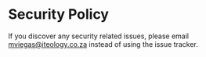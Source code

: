 # Security Policy

If you discover any security related issues, please email mviegas@iteology.co.za instead of using the issue tracker.
